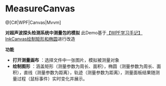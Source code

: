 # MeasureCanvas

@[C#|WPF|Canvas|Mvvm]

**对超声波探头检测系统中测量包的模拟**
此Demo基于[【WPF学习手记】InkCanvas绘制矩形和椭圆](https://blog.csdn.net/u012366767/article/details/81266406?utm_medium=distribute.pc_relevant.none-task-blog-2%7Edefault%7ECTRLIST%7Edefault-1.no_search_link&depth_1-utm_source=distribute.pc_relevant.none-task-blog-2%7Edefault%7ECTRLIST%7Edefault-1.no_search_link)进行改造

 **功能**
- **打开测量画布** ：选择文件中一张图片，模拟被测量对象
- **绘制图形** ：涵盖矩形（测量参数为周长、面积），椭圆（测量参数为周长、面积），直线（测量参数为距离），轨迹（测量参数为距离），测量面板结果随测量过程（鼠标事件）实时变化并展示。
